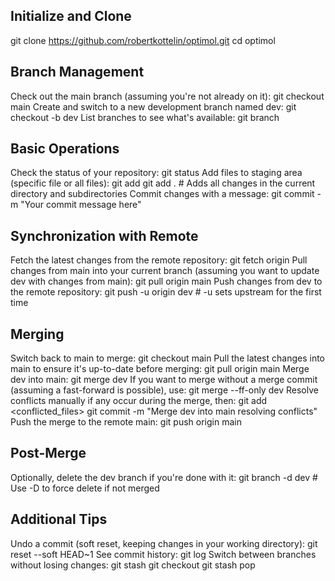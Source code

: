 ## Initialize and Clone
git clone https://github.com/robertkottelin/optimol.git
cd optimol

## Branch Management
Check out the main branch (assuming you're not already on it):
git checkout main
Create and switch to a new development branch named dev:
git checkout -b dev
List branches to see what's available:
git branch

## Basic Operations
Check the status of your repository:
git status
Add files to staging area (specific file or all files):
git add <filename>
git add .  # Adds all changes in the current directory and subdirectories
Commit changes with a message:
git commit -m "Your commit message here"

## Synchronization with Remote
Fetch the latest changes from the remote repository:
git fetch origin
Pull changes from main into your current branch (assuming you want to update dev with changes from main):
git pull origin main
Push changes from dev to the remote repository:
git push -u origin dev  # -u sets upstream for the first time

## Merging
Switch back to main to merge:
git checkout main
Pull the latest changes into main to ensure it's up-to-date before merging:
git pull origin main
Merge dev into main:
git merge dev
If you want to merge without a merge commit (assuming a fast-forward is possible), use:
git merge --ff-only dev
Resolve conflicts manually if any occur during the merge, then:
git add <conflicted_files>
git commit -m "Merge dev into main resolving conflicts"
Push the merge to the remote main:
git push origin main

## Post-Merge
Optionally, delete the dev branch if you're done with it:
git branch -d dev  # Use -D to force delete if not merged

## Additional Tips
Undo a commit (soft reset, keeping changes in your working directory):
git reset --soft HEAD~1
See commit history:
git log
Switch between branches without losing changes:
git stash
git checkout <branch>
git stash pop